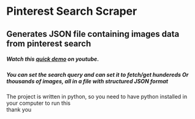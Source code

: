 <h1>Pinterest Search Scraper</h1>
<h2>Generates JSON file containing images data from pinterest search</h2>
<h5>Watch this  <a href="">quick demo</a> on youtube.</h5>
<h5>You can set the search query and can set it to fetch/get hundereds Or thousands of images, all in a file with structured JSON format</h5>

<p>
The project is written in python, so you need to have python installed in your computer to run this<br/>
thank you
</p>

